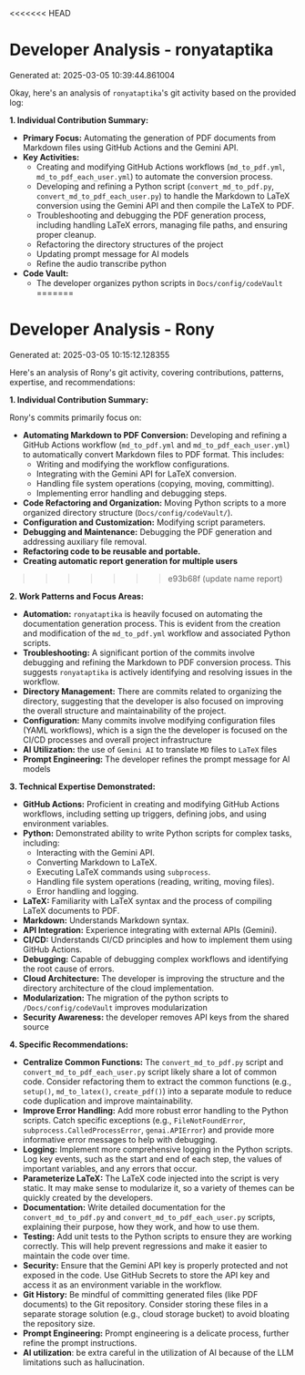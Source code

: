 <<<<<<< HEAD
# Developer Analysis - ronyataptika
Generated at: 2025-03-05 10:39:44.861004

Okay, here's an analysis of `ronyataptika`'s git activity based on the provided log:

**1. Individual Contribution Summary:**

*   **Primary Focus:** Automating the generation of PDF documents from Markdown files using GitHub Actions and the Gemini API.
*   **Key Activities:**
    *   Creating and modifying GitHub Actions workflows (`md_to_pdf.yml`, `md_to_pdf_each_user.yml`) to automate the conversion process.
    *   Developing and refining a Python script (`convert_md_to_pdf.py`, `convert_md_to_pdf_each_user.py`) to handle the Markdown to LaTeX conversion using the Gemini API and then compile the LaTeX to PDF.
    *   Troubleshooting and debugging the PDF generation process, including handling LaTeX errors, managing file paths, and ensuring proper cleanup.
    *   Refactoring the directory structures of the project
    *   Updating prompt message for AI models
    *   Refine the audio transcribe python
*   **Code Vault:**
    *   The developer organizes python scripts in `Docs/config/codeVault`
=======
# Developer Analysis - Rony
Generated at: 2025-03-05 10:15:12.128355

Here's an analysis of Rony's git activity, covering contributions, patterns, expertise, and recommendations:

**1. Individual Contribution Summary:**

Rony's commits primarily focus on:

*   **Automating Markdown to PDF Conversion:** Developing and refining a GitHub Actions workflow (`md_to_pdf.yml` and `md_to_pdf_each_user.yml`) to automatically convert Markdown files to PDF format. This includes:
    *   Writing and modifying the workflow configurations.
    *   Integrating with the Gemini API for LaTeX conversion.
    *   Handling file system operations (copying, moving, committing).
    *   Implementing error handling and debugging steps.
*   **Code Refactoring and Organization:** Moving Python scripts to a more organized directory structure (`Docs/config/codeVault/`).
*   **Configuration and Customization:** Modifying script parameters.
*   **Debugging and Maintenance:** Debugging the PDF generation and addressing auxiliary file removal.
*   **Refactoring code to be reusable and portable.**
*   **Creating automatic report generation for multiple users**
>>>>>>> e93b68f (update name report)

**2. Work Patterns and Focus Areas:**

*   **Automation:**  `ronyataptika` is heavily focused on automating the documentation generation process. This is evident from the creation and modification of the `md_to_pdf.yml` workflow and associated Python scripts.
*   **Troubleshooting:** A significant portion of the commits involve debugging and refining the Markdown to PDF conversion process. This suggests `ronyataptika` is actively identifying and resolving issues in the workflow.
*   **Directory Management:** There are commits related to organizing the directory, suggesting that the developer is also focused on improving the overall structure and maintainability of the project.
*   **Configuration:** Many commits involve modifying configuration files (YAML workflows), which is a sign the the developer is focused on the CI/CD processes and overall project infrastructure
*   **AI Utilization:** the use of `Gemini AI` to translate `MD` files to `LaTeX` files
*   **Prompt Engineering:** The developer refines the prompt message for AI models

**3. Technical Expertise Demonstrated:**

*   **GitHub Actions:** Proficient in creating and modifying GitHub Actions workflows, including setting up triggers, defining jobs, and using environment variables.
*   **Python:**  Demonstrated ability to write Python scripts for complex tasks, including:
    *   Interacting with the Gemini API.
    *   Converting Markdown to LaTeX.
    *   Executing LaTeX commands using `subprocess`.
    *   Handling file system operations (reading, writing, moving files).
    *   Error handling and logging.
*   **LaTeX:** Familiarity with LaTeX syntax and the process of compiling LaTeX documents to PDF.
*   **Markdown:**  Understands Markdown syntax.
*   **API Integration:**  Experience integrating with external APIs (Gemini).
*   **CI/CD:** Understands CI/CD principles and how to implement them using GitHub Actions.
*   **Debugging:** Capable of debugging complex workflows and identifying the root cause of errors.
*   **Cloud Architecture:** The developer is improving the structure and the directory architecture of the cloud implementation.
*   **Modularization:** The migration of the python scripts to `/Docs/config/codeVault` improves modularization
*   **Security Awareness:** the developer removes API keys from the shared source

**4. Specific Recommendations:**

*   **Centralize Common Functions:** The `convert_md_to_pdf.py` script and `convert_md_to_pdf_each_user.py` script likely share a lot of common code. Consider refactoring them to extract the common functions (e.g., `setup()`, `md_to_latex()`, `create_pdf()`) into a separate module to reduce code duplication and improve maintainability.
*   **Improve Error Handling:** Add more robust error handling to the Python scripts. Catch specific exceptions (e.g., `FileNotFoundError`, `subprocess.CalledProcessError`, `genai.APIError`) and provide more informative error messages to help with debugging.
*   **Logging:** Implement more comprehensive logging in the Python scripts. Log key events, such as the start and end of each step, the values of important variables, and any errors that occur.
*   **Parameterize LaTeX:** The LaTeX code injected into the script is very static. It may make sense to modularize it, so a variety of themes can be quickly created by the developers.
*   **Documentation:** Write detailed documentation for the `convert_md_to_pdf.py` and `convert_md_to_pdf_each_user.py` scripts, explaining their purpose, how they work, and how to use them.
*   **Testing:** Add unit tests to the Python scripts to ensure they are working correctly. This will help prevent regressions and make it easier to maintain the code over time.
*   **Security:** Ensure that the Gemini API key is properly protected and not exposed in the code.  Use GitHub Secrets to store the API key and access it as an environment variable in the workflow.
*   **Git History:** Be mindful of committing generated files (like PDF documents) to the Git repository. Consider storing these files in a separate storage solution (e.g., cloud storage bucket) to avoid bloating the repository size.
*   **Prompt Engineering:** Prompt engineering is a delicate process, further refine the prompt instructions.
*    **AI utilization**: be extra careful in the utilization of AI because of the LLM limitations such as hallucination.
